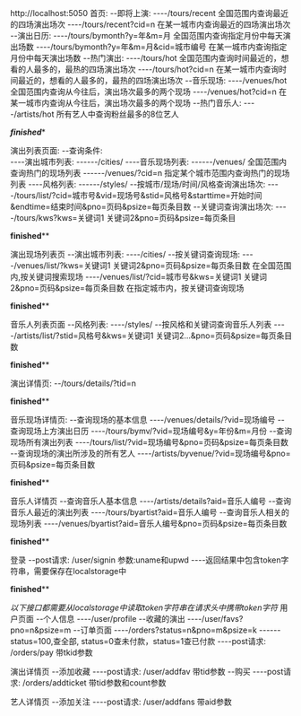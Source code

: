 http://localhost:5050
首页: 
--即将上演: 
----/tours/recent 全国范围内查询最近的四场演出场次
----/tours/recent?cid=n 在某一城市内查询最近的四场演出场次
--演出日历:
----/tours/bymonth?y=年&m=月 全国范围内查询指定月份中每天演出场数
----/tours/bymonth?y=年&m=月&cid=城市编号 在某一城市内查询指定月份中每天演出场数
--热门演出:
----/tours/hot 全国范围内查询时间最近的，想看的人最多的，最热的四场演出场次
----/tours/hot?cid=n 在某一城市内查询时间最近的，想看的人最多的，最热的四场演出场次
--音乐现场:
----/venues/hot 全国范围内查询从今往后，演出场次最多的两个现场
----/venues/hot?cid=n 在某一城市内查询从今往后，演出场次最多的两个现场
--热门音乐人:
----/artists/hot 所有艺人中查询粉丝最多的8位艺人

*********************finished**********************

演出列表页面:
--查询条件:  
----演出城市列表:
------/cities/
----音乐现场列表:
------/venues/  全国范围内查询热门的现场列表
------/venues/?cid=n  指定某个城市范围内查询热门的现场列表
----风格列表:
------/styles/
--按城市/现场/时间/风格查询演出场次:
----/tours/list/?cid=城市号&vid=现场号&stid=风格号&starttime=开始时间&endtime=结束时间&pno=页码&psize=每页条目数
--关键词查询演出场次:
----/tours/kws?kws=关键词1 关键词2&pno=页码&psize=每页条目

****************************finished******************************

演出现场列表页
--演出城市列表:
----/cities/
--按关键词查询现场:
----/venues/list/?kws=关键词1 关键词2&pno=页码&psize=每页条目数  在全国范围内,按关键词搜索现场
----/venues/list/?cid=城市号&kws=关键词1 关键词2&pno=页码&psize=每页条目数 在指定城市内，按关键词查询现场

****************************finished******************************

音乐人列表页面
--风格列表:
----/styles/
--按风格和关键词查询音乐人列表
----/artists/list/?stid=风格号&kws=关键词1 关键词2...&pno=页码&psize=每页条目数

****************************finished******************************

演出详情页:
--/tours/details/?tid=n

****************************finished******************************

音乐现场详情页: 
--查询现场的基本信息
----/venues/details/?vid=现场编号
--查询现场上方演出日历
----/tours/bymv/?vid=现场编号&y=年份&m=月份
--查询现场所有演出列表
----/tours/list/?vid=现场编号&pno=页码&psize=每页条目数
--查询现场的演出所涉及的所有艺人
----/artists/byvenue/?vid=现场编号&pno=页码&psize=每页条目数

****************************finished******************************

音乐人详情页
--查询音乐人基本信息
----/artists/details?aid=音乐人编号
--查询音乐人最近的演出列表
----/tours/byartist?aid=音乐人编号
--查询音乐人相关的现场列表
----/venues/byartist?aid=音乐人编号&pno=页码&psize=每页条目数

****************************finished******************************

登录
--post请求: /user/signin 参数:uname和upwd
----返回结果中包含token字符串，需要保存在localstorage中

****************************finished******************************

*以下接口都需要从localstorage中读取token字符串在请求头中携带token字符*
用户页面
--个人信息
----/user/profile
--收藏的演出
----/user/favs?pno=n&psize=m
--订单页面
----/orders?status=n&pno=m&psize=k
------status=100,查全部, status=0查未付款，status=1查已付款
----post请求: /orders/pay 带tkid参数

演出详情页
--添加收藏
----post请求: /user/addfav 带tid参数
--购买
----post请求: /orders/addticket 带tid参数和count参数

艺人详情页
--添加关注
----post请求: /user/addfans 带aid参数